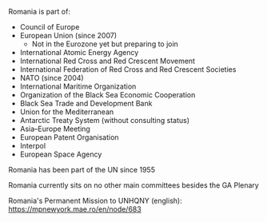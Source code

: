 Romania is part of:
- Council of Europe
- European Union (since 2007)
    * Not in the Eurozone yet but preparing to join
- International Atomic Energy Agency
- International Red Cross and Red Crescent Movement
- International Federation of Red Cross and Red Crescent Societies
- NATO (since 2004)
- International Maritime Organization
- Organization of the Black Sea Economic Cooperation
- Black Sea Trade and Development Bank
- Union for the Mediterranean
- Antarctic Treaty System (without consulting status)
- Asia–Europe Meeting
- European Patent Organisation
- Interpol
- European Space Agency

Romania has been part of the UN since 1955

Romania currently sits on no other main committees besides the GA Plenary

Romania's Permanent Mission to UNHQNY (english): https://mpnewyork.mae.ro/en/node/683
